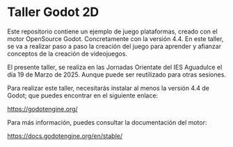 # Taller Godot 2D

Este repositorio contiene un ejemplo de juego plataformas, creado con el motor OpenSource Godot. Concretamente con la versión 4.4. En este taller, se va a realizar paso a paso la creación del juego para aprender y afianzar conceptos de la creación de videojuegos.

El presente taller, se realiza en las Jornadas Orientate del IES Aguadulce el día 19 de Marzo de 2025. Aunque puede ser reutilizado para otras sesiones.

Para realizar este taller, necesitarás instalar al menos la versión 4.4 de Godot; que puedes encontrar en el siguiente enlace:

https://godotengine.org/

Para más información, puedes consultar la documentación del motor:

https://docs.godotengine.org/en/stable/
